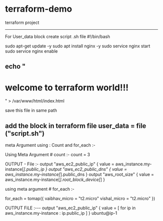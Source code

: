 # terraform-demo
terraform project

-----------------------------------------------
For User_data block 
create script .sh file 
#!/bin/bash 

sudo apt-get update -y
sudo apt install nginx -y
sudo service nginx start 
sudo service nginx enable 

echo "<h1> welcome to terraform world!!! </h1>"  > /var/www/html/index.html
-----------------------
save this file in same path 

add the block in terraform file 
user_data = file ("script.sh")
-----------------------------------------------------

meta Argument using : Count  and for_each  :-

Using Meta Argument  # count :-
count = 3   

OUTPUT - File :-
output "aws_ec2_public_ip" {
        value = aws_instance.my-instance[*].public_ip
}
output "aws_ec2_public_dns" {
        value = aws_instance.my-instance[*].public_dns
}
output "aws_root_size" {
        value = aws_instance.my-instance[*].root_block_device[*]
}


using meta argument # for_each :-
 
  for_each = tomap({
        vaibhav_micro = "t2.micro"
        vishal_micro = "t2.micro"
})

OUTPUT FiLE :---
output "aws_ec2_public_ip" {
  value = [
    for ip  in aws_instance.my-instance  : ip.public_ip
  ]
}
ubuntu@ip-1

